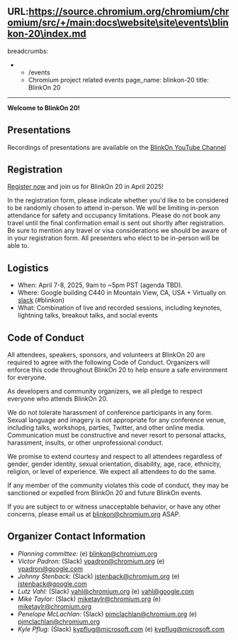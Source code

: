 URL:https://source.chromium.org/chromium/chromium/src/+/main:docs\website\site\events\blinkon-20\index.md
---
breadcrumbs:
- - /events
  - Chromium project related events
page_name: blinkon-20
title: BlinkOn 20
---

**Welcome to BlinkOn 20!**

## **Presentations**

Recordings of presentations are available on the
[BlinkOn YouTube Channel](https://youtube.com/@blinkontalks/videos)

## **Registration**

[Register now](https://docs.google.com/forms/d/e/1FAIpQLSdEq_GzXUzMJ98YjNHDzKEkBzlmQKE4osCLDF--CB1pgyRU4g/viewform) and
join us for BlinkOn 20 in April 2025!

In the registration form, please indicate whether you'd like to be
considered to be randomly chosen to attend in-person. We will be
limiting in-person attendance for safety and occupancy limitations.
Please do not book any travel until the final confirmation email is
sent out shortly after registration. Be sure to mention any travel
or visa considerations we should be aware of in your registration
form. All presenters who elect to be in-person will be able to.


## **Logistics**

* When: April 7-8, 2025, 9am to ~5pm PST (agenda TBD).
* Where: Google building C440 in Mountain View, CA, USA + Virtually on [slack](https://chromium.slack.com) (#blinkon)
* What: Combination of live and recorded sessions, including keynotes, lightning talks, breakout talks, and social events


## **Code of Conduct**

All attendees, speakers, sponsors, and volunteers at BlinkOn 20 are
required to agree with the following Code of Conduct. Organizers will
enforce this code throughout BlinkOn 20 to help ensure a safe
environment for everyone.

As developers and community organizers, we all pledge to respect
everyone who attends BlinkOn 20.

We do not tolerate harassment of conference participants in any
form. Sexual language and imagery is not appropriate for any
conference venue, including talks, workshops, parties, Twitter, and
other online media. Communication must be constructive and never
resort to personal attacks, harassment, insults, or other
unprofessional conduct.

We promise to extend courtesy and respect to all attendees regardless
of gender, gender identity, sexual orientation, disability, age, race,
ethnicity, religion, or level of experience. We expect all attendees
to do the same.

If any member of the community violates this code of conduct, they may
be sanctioned or expelled from BlinkOn 20 and future BlinkOn events.

If you are subject to or witness unacceptable behavior, or have any
other concerns, please email us at
[blinkon@chromium.org](mailto:blinkon@chromium.org) ASAP.


## **Organizer Contact Information**

* _Planning committee:_ (e) [blinkon@chromium.org](mailto:blinkon@chromium.org)
* _Victor Padron:_ (Slack) [vpadron@chromium.org](mailto:vpadron@chromium.org) (e) [vpadron@google.com](mailto:vpadron@google.com)
* _Johnny Stenback:_ (Slack) [jstenback@chromium.org](mailto:jstenback@chromium.org) (e) [jstenback@google.com](mailto:jstenback@google.com)
* _Lutz Vahl:_ (Slack) [vahl@chromium.org](mailto:vahl@chromium.org) (e) [vahl@google.com](mailto:vahl@google.com)
* _Mike Taylor:_ (Slack) [miketaylr@chromium.org](mailto:miketaylr@chromium.org) (e) [miketaylr@chromium.org](mailto:miketaylr@chromium.org)
* _Penelope McLachlan:_ (Slack) [pjmclachlan@chromium.org](mailto:pjmclachlan@chromium.org) (e) [pjmclachlan@chromium.org](mailto:pjmclachlan@chromium.org)
* _Kyle Pflug:_ (Slack) [kypflug@microsoft.com](mailto:kypflug@microsoft.com) (e) [kypflug@microsoft.com](mailto:kypflug@microsoft.com)